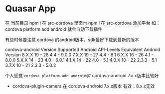 # Quasar App

在 当前目录 npm i
在 src-cordova 里面也 npm i
在 src-cordova 添加平台 如：cordova platform add android 就会自动下载插件


有些时候要注意 cordova 的android版本，sdk最好下载到最新的版本

cordova-android Version Supported Android API-Levels    Equivalent Android Version
8.X.X   19 - 28 4.4 - 9.0.0
7.X.X   19 - 27 4.4 - 8.1
6.X.X   16 - 26 4.1 - 8.0.0
5.X.X   14 - 23 4.0 - 6.0.1
4.1.X   14 - 22 4.0 - 5.1
4.0.X   10 - 22 2.3.3 - 5.1
3.7.X   10 - 21 2.3.3 - 5.0.2

个人感觉 `cordova platform add android@7` cordova-android 7.x.x版本比较好
* cordova-plugin-camera 在 cordova-android 7.x.x版本 有效；8.x.x无效